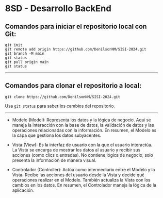 # 8SD - Desarrollo BackEnd

## Comandos para iniciar el repositorio local con Git:

```
git init
git remote add origin https://github.com/DenilsonNM/SISI-2024.git
git branch -M main
git status
git pull origin main
git status 
```

---

## Comandos para clonar el repositorio a local:

```
git clone https://github.com/DenilsonNM/SISI-2024.git
```

Usa `git status` para saber los cambios del repositorio.

---

- Modelo (Model): Representa los datos y la lógica de negocio. Aquí se maneja la interacción con la base de datos, la validación de datos y las operaciones relacionadas con la información. En resumen, el Modelo es la capa que gestiona los datos subyacentes.

- Vista (View): Es la interfaz de usuario con la que el usuario interactúa. La Vista se encarga de mostrar los datos al usuario y recibir sus acciones (como clics o entradas). No contiene lógica de negocio, solo presenta la información de manera visual.

- Controlador (Controller): Actúa como intermediario entre el Modelo y la Vista. Recibe las acciones del usuario desde la Vista y decide qué operaciones realizar en el Modelo. También actualiza la Vista con los cambios en los datos. En resumen, el Controlador maneja la lógica de la aplicación.
